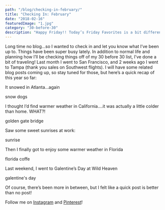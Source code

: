 ```yaml
---
path: "/blog/checking-in-february/"
title: "Checking In: February"
date: "2018-02-16"
featuredImage: "1.jpg"
category: "30-before-30"
description: "Happy Friday!! Today’s Friday Favorites is a bit different because yesterday marked 6 months into my 30 Before 30 challenge! Here’s an update on how it’s going!"
---
```


Long time no blog…so I wanted to check in and let you know what I’ve been up to. Things have been super busy lately. In addition to normal life and planning how I’ll be checking things off of my 30 before 30 list, I’ve done a bit of traveling! Last month I went to San Francisco, and 2 weeks ago I went to Tampa (thank you sales on Southwest flights). I will have some related blog posts coming up, so stay tuned for those, but here’s a quick recap of this year so far:

It snowed in Atlanta…again

snow dogs

I thought I’d find warmer weather in California….it was actually a little colder than home. WHAT?!

golden gate bridge

Saw some sweet sunrises at work:

sunrise

Then I finally got to enjoy some warmer weather in Florida

florida coffe

Last weekend, I went to Galentine’s Day at Wild Heaven

galentine's day

Of course, there’s been more in between, but I felt like a quick post is better than no post!

Follow me on [Instagram](https://www.instagram.com/klgh.js/) and [Pinterest](https://www.pinterest.com/klghshaun/)!
